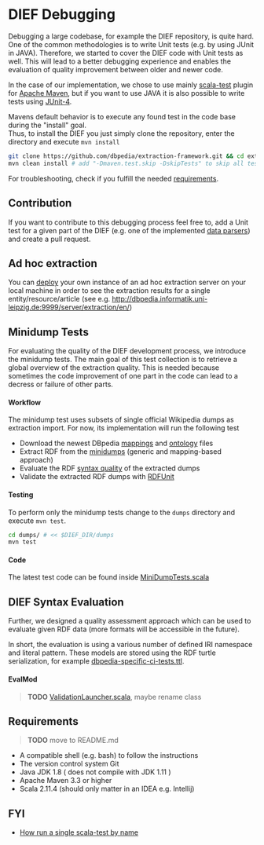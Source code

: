# DIEF Debugging

Debugging a large codebase, for example the DIEF repository, is quite hard.
One of the common methodologies is to write Unit tests (e.g. by using JUnit in JAVA).
Therefore, we started to cover the DIEF code with Unit tests as well. 
This will lead to a better debugging experience and enables the evaluation of quality improvement between older and newer code. 

In the case of our implementation, we chose to use mainly [scala-test](http://www.scalatest.org/) plugin for [Apache Maven](https://maven.apache.org/), but if you want to use JAVA it is also possible to write tests using [JUnit-4](https://junit.org/junit4/).

Mavens default behavior is to execute any found test in the code base during the "install" goal. \
Thus, to install the DIEF you just simply clone the repository, enter the directory and execute `mvn install`

```bash
git clone https://github.com/dbpedia/extraction-framework.git && cd extraction-framework
mvn clean install # add "-Dmaven.test.skip -DskipTests" to skip all tests during the install goal
```

For troubleshooting, check if you fulfill the needed [requirements](#requirements).

## Contribution

If you want to contribute to this debugging process feel free to, add a Unit test for a given part of the DIEF (e.g. one of the implemented [data parsers](https://github.com/dbpedia/extraction-framework/tree/master/core/src/main/scala/org/dbpedia/extraction/dataparser)) and create a pull request.

## Ad hoc extraction
You can [deploy](http://dev.dbpedia.org/Extraction_QuickStart#3a-running-per-entity-ad-hoc-extraction--deploying-ad-hoc-extraction-server) your own instance of an ad hoc extraction server on your local machine in order to see the extraction results for a single entity/resource/article (see e.g. http://dbpedia.informatik.uni-leipzig.de:9999/server/extraction/en/) 
## Minidump Tests

For evaluating the quality of the DIEF development process, we introduce the minidump tests.
The main goal of this test collection is to retrieve a global overview of the extraction quality. This is needed because sometimes the code improvement of one part in the code can lead to a decress or failure of other parts.

#### Workflow

The minidump test uses subsets of single official Wikipedia dumps as extraction import.
For now, its implementation will run the following test

* Download the newest DBpedia [mappings](http://mappings.dbpedia.org/index.php/Main_Page) and [ontology](https://github.com/dbpedia/ontology-tracker/tree/master/databus/dbpedia/ontology/dbo-snapshots) files
* Extract RDF from the [minidumps](https://github.com/dbpedia/extraction-framework/tree/master/dump/src/test/resources/minidumps) (generic and mapping-based approach)
* Evaluate the RDF [syntax quality](#dief-syntax-evaluation) of the extracted dumps
* Validate the extracted RDF dumps with [RDFUnit](https://github.com/AKSW/RDFUnit)

#### Testing

To perform only the minidump tests change to the `dumps` directory and execute `mvn test`.

```bash
cd dumps/ # << $DIEF_DIR/dumps
mvn test
```

#### Code

The latest test code can be found inside [MiniDumpTests.scala](https://github.com/dbpedia/extraction-framework/blob/master/dump/src/test/scala/org/dbpedia/extraction/dump/MinidumpTests.scala)

## DIEF Syntax Evaluation

Further, we designed a quality assessment approach which can be used to evaluate given RDF data (more formats will be accessible in the future).

In short, the evaluation is using a various number of defined IRI namespace and literal pattern. These models are stored using the RDF turtle serialization, for example [dbpedia-specific-ci-tests.ttl](https://github.com/dbpedia/extraction-framework/blob/master/dump/src/test/resources/dbpedia-specific-ci-tests.ttl).

#### EvalMod

> **TODO** [ValidationLauncher.scala](https://github.com/dbpedia/extraction-framework/blob/master/core/src/main/scala/org/dbpedia/validation/ValidationLauncher.scala), maybe rename class 

## Requirements 

> **TODO** move to README.md

* A compatible shell (e.g. bash) to follow the instructions
* The version control system Git
* Java JDK 1.8 ( does not compile with JDK 1.11 )
* Apache  Maven 3.3 or higher
* Scala 2.11.4 (should only matter in an IDEA e.g. Intellij)

## FYI

* [How run a single scala-test by name](https://stackoverflow.com/questions/24852484/how-to-run-a-single-test-in-scalatest-from-maven)





